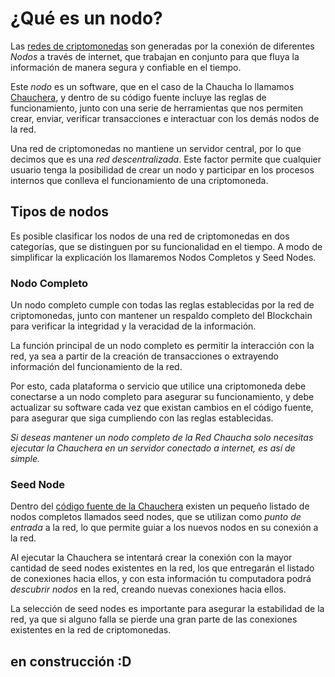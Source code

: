 # ¿Qué es un nodo?

Las [redes de criptomonedas](https://es.bitcoinwiki.org/wiki/Red) son generadas por la conexión de diferentes *Nodos* a través de internet, que trabajan en conjunto para que fluya la información de manera segura y confiable en el tiempo.

Este *nodo* es un software, que en el caso de la Chaucha lo llamamos [Chauchera](https://github.com/proyecto-chaucha/chauchera/releases/), y dentro de su código fuente incluye las reglas de funcionamiento, junto con una serie de herramientas que nos permiten crear, enviar, verificar transacciones e interactuar con los demás nodos de la red.

Una red de criptomonedas no mantiene un servidor central, por lo que decimos que es una *red descentralizada*. Este factor permite que cualquier usuario tenga la posibilidad de crear un nodo y participar en los procesos internos que conlleva el funcionamiento de una criptomoneda.

## Tipos de nodos

Es posible clasificar los nodos de una red de criptomonedas en dos categorías, que se distinguen por su funcionalidad en el tiempo. A modo de simplificar la explicación los llamaremos Nodos Completos y Seed Nodes.

### Nodo Completo

Un nodo completo cumple con todas las reglas establecidas por la red de criptomonedas, junto con mantener un respaldo completo del Blockchain para verificar la integridad y la veracidad de la información.

La función principal de un nodo completo es permitir la interacción con la red, ya sea a partir de la creación de transacciones o extrayendo información del funcionamiento de la red. 

Por esto, cada plataforma o servicio que utilice una criptomoneda debe conectarse a un nodo completo para asegurar su funcionamiento, y debe actualizar su software cada vez que existan cambios en el código fuente, para asegurar que siga cumpliendo con las reglas establecidas.

*Si deseas mantener un nodo completo de la Red Chaucha solo necesitas ejecutar la Chauchera en un servidor conectado a internet, es así de simple.*

### Seed Node

Dentro del [código fuente de la Chauchera](https://github.com/proyecto-chaucha/chauchera/blob/master/src/chainparams.cpp#L128) existen un pequeño listado de nodos completos llamados seed nodes, que se utilizan como *punto de entrada* a la red, lo que permite guiar a los nuevos nodos en su conexión a la red.

Al ejecutar la Chauchera se intentará crear la conexión con la mayor cantidad de seed nodes existentes en la red, los que entregarán el listado de conexiones hacia ellos, y con esta información tu computadora podrá *descubrir nodos* en la red, creando nuevas conexiones hacia ellos.

La selección de seed nodes es importante para asegurar la estabilidad de la red, ya que si alguno falla se pierde una gran parte de las conexiones existentes en la red de criptomonedas. 

## en construcción :D